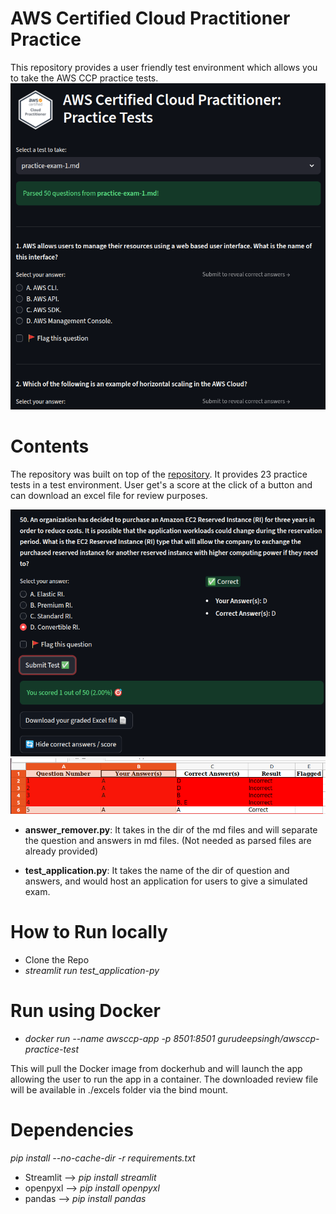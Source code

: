 
# AWS Certified Cloud Practitioner Practice
This repository provides a user friendly test environment which allows you to take the AWS CCP practice tests.
![Interface](images/interface.png)

# Contents
The repository was built on top of the [repository](https://github.com/kananinirav/AWS-Certified-Cloud-Practitioner-Notes/blob/master/practice-exam/exams.md). It provides 23 practice tests in a test environment. User get's a score at the click of a button and can download an excel file for review purposes.

![Submit and Score](images/submit.png)
![Review](images/review.png)

* **answer_remover.py**: It takes in the dir of the md files and will separate the question and answers in md files. (Not needed as parsed files are already provided)

* **test_application.py**: It takes the name of the dir of question and answers, and would host an application for users to give a simulated exam.


# How to Run locally
* Clone the Repo
* *streamlit run test_application-py*

# Run using Docker
* *docker run --name awsccp-app -p 8501:8501 gurudeepsingh/awsccp-practice-test*

This will pull the Docker image from dockerhub and will launch the app allowing the user to run the app in a container. The downloaded review file will be available in ./excels folder via the bind mount.

# Dependencies
*pip install --no-cache-dir -r requirements.txt*
* Streamlit --> *pip install streamlit*
* openpyxl --> *pip install openpyxl*
* pandas --> *pip install pandas*
